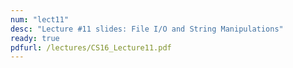 ```yaml
---
num: "lect11"
desc: "Lecture #11 slides: File I/O and String Manipulations"
ready: true
pdfurl: /lectures/CS16_Lecture11.pdf
---
```

